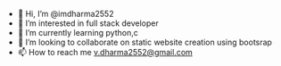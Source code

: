 - 👋 Hi, I’m @imdharma2552
- 👀 I’m interested in full stack developer
- 🌱 I’m currently learning python,c
- 💞️ I’m looking to collaborate on static website creation using bootsrap
- 📫 How to reach me v.dharma2552@gmail.com

<!---
imdharma2552/imdharma2552 is a ✨ special ✨ repository because its `README.md` (this file) appears on your GitHub profile.
You can click the Preview link to take a look at your changes.
--->
